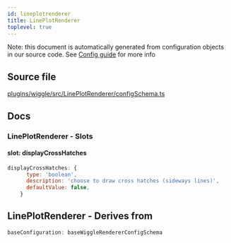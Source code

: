 ```yaml
---
id: lineplotrenderer
title: LinePlotRenderer
toplevel: true
---
```

Note: this document is automatically generated from configuration objects in
our source code. See [Config guide](/docs/config_guide) for more info

## Source file

[plugins/wiggle/src/LinePlotRenderer/configSchema.ts](https://github.com/GMOD/jbrowse-components/blob/main/plugins/wiggle/src/LinePlotRenderer/configSchema.ts)

## Docs







### LinePlotRenderer - Slots
#### slot: displayCrossHatches



```js
displayCrossHatches: {
      type: 'boolean',
      description: 'choose to draw cross hatches (sideways lines)',
      defaultValue: false,
    }
```


## LinePlotRenderer - Derives from




```js
baseConfiguration: baseWiggleRendererConfigSchema
```


